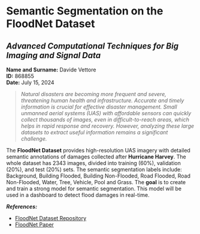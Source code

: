 # **Semantic Segmentation on the FloodNet Dataset**
## *Advanced Computational Techniques for Big Imaging and Signal Data*

**Name and Surname:** Davide Vettore  
**ID:** 868855  
**Date:** July 15, 2024

> _Natural disasters are becoming more frequent and severe, threatening human health and infrastructure. Accurate and timely information is crucial for effective disaster management. Small unmanned aerial systems (UAS) with affordable sensors can quickly collect thousands of images, even in difficult-to-reach areas, which helps in rapid response and recovery. However, analyzing these large datasets to extract useful information remains a significant challenge._

The **FloodNet Dataset** provides high-resolution UAS imagery with detailed semantic annotations of damages collected after **Hurricane Harvey**. The whole dataset has 2343 images, divided into training (60%), validation (20%), and test (20%) sets. The semantic segmentation labels include: Background, Building Flooded, Building Non-Flooded, Road Flooded, Road Non-Flooded, Water, Tree, Vehicle, Pool and Grass. The **goal** is to create and train a strong model for semantic segmentation. This model will be used in a dashboard to detect flood damages in real-time.

**_References:_**
- [FloodNet Dataset Repository](https://github.com/BinaLab/FloodNet-Supervised_v1.0)
- [FloodNet Paper](https://ieeexplore.ieee.org/document/9460988)
